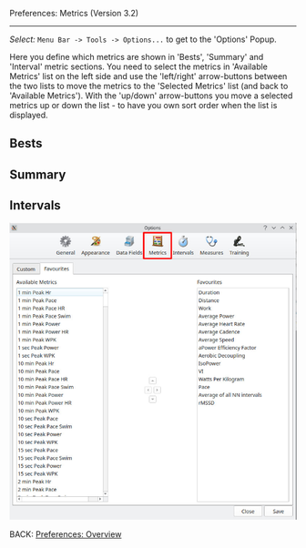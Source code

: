 Preferences: Metrics (Version 3.2)
***

_Select:_ `Menu Bar -> Tools -> Options...` to get to the 'Options' Popup.

Here you define which metrics are shown in 'Bests', 'Summary' and 'Interval' metric sections. You need to select the metrics in 'Available Metrics' list on the left side and use the 'left/right' arrow-buttons between the two lists to move the metrics to the 'Selected Metrics' list (and back to 'Available Metrics'). With the 'up/down' arrow-buttons you move a selected metrics up or down the list - to have you own sort order when the list is displayed.

## Bests

## Summary

## Intervals


![Preferences - Metrics](https://raw.githubusercontent.com/GoldenCheetah/GoldenCheetah/master/doc/wiki/PreferencesMetrics_Overview.jpg)



BACK: [Preferences: Overview](https://github.com/GoldenCheetah/GoldenCheetah/wiki/UG_Preferences_Overview)

